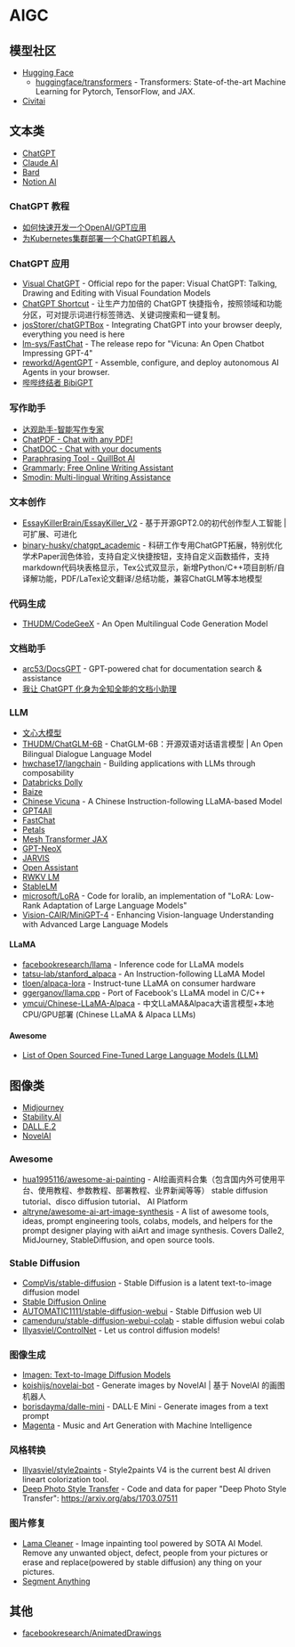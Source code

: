 # AIGC

## 模型社区

* [Hugging Face](https://huggingface.co/)
	* [huggingface/transformers](https://github.com/huggingface/transformers) - Transformers: State-of-the-art Machine Learning for Pytorch, TensorFlow, and JAX.
* [Civitai](https://civitai.com/)

## 文本类

* [ChatGPT](https://chat.openai.com/)
* [Claude AI](https://www.anthropic.com/claude-in-slack)
* [Bard](https://bard.google.com/)
* [Notion AI](https://www.notion.so/product/ai)

### ChatGPT 教程

* [如何快速开发一个OpenAI/GPT应用](https://github.com/easychen/openai-gpt-dev-notes-for-cn-developer)
* [为Kubernetes集群部署一个ChatGPT机器人](https://mp.weixin.qq.com/s/g6hAY-mEC5CKP-ygwL82Gw)

### ChatGPT 应用

* [Visual ChatGPT](https://github.com/microsoft/visual-chatgpt) - Official repo for the paper: Visual ChatGPT: Talking, Drawing and Editing with Visual Foundation Models
* [ChatGPT Shortcut](https://github.com/rockbenben/ChatGPT-Shortcut) - 让生产力加倍的 ChatGPT 快捷指令，按照领域和功能分区，可对提示词进行标签筛选、关键词搜索和一键复制。
* [josStorer/chatGPTBox](https://github.com/josStorer/chatGPTBox) - Integrating ChatGPT into your browser deeply, everything you need is here
* [lm-sys/FastChat](https://github.com/lm-sys/FastChat) - The release repo for "Vicuna: An Open Chatbot Impressing GPT-4"
* [reworkd/AgentGPT](https://github.com/reworkd/AgentGPT) - Assemble, configure, and deploy autonomous AI Agents in your browser.
* [哔哔终结者 BibiGPT](https://b.jimmylv.cn/)

### 写作助手

* [达观助手-智能写作专家](http://www.datagrand.com/products/wps-plugin/)
* [ChatPDF - Chat with any PDF!](https://www.chatpdf.com/)
* [ChatDOC - Chat with your documents](https://chatdoc.com/)
* [Paraphrasing Tool - QuillBot AI](https://quillbot.com/)
* [Grammarly: Free Online Writing Assistant](https://www.grammarly.com/)
* [Smodin: Multi-lingual Writing Assistance](https://smodin.io/)

### 文本创作

* [EssayKillerBrain/EssayKiller_V2](https://github.com/EssayKillerBrain/EssayKiller_V2) - 基于开源GPT2.0的初代创作型人工智能 | 可扩展、可进化
* [binary-husky/chatgpt_academic](https://github.com/binary-husky/chatgpt_academic) - 科研工作专用ChatGPT拓展，特别优化学术Paper润色体验，支持自定义快捷按钮，支持自定义函数插件，支持markdown代码块表格显示，Tex公式双显示，新增Python/C++项目剖析/自译解功能，PDF/LaTex论文翻译/总结功能，兼容ChatGLM等本地模型

### 代码生成

* [THUDM/CodeGeeX](https://github.com/THUDM/CodeGeeX) - An Open Multilingual Code Generation Model

### 文档助手

* [arc53/DocsGPT](https://github.com/arc53/DocsGPT) - GPT-powered chat for documentation search & assistance
* [我让 ChatGPT 化身为全知全能的文档小助理](https://mp.weixin.qq.com/s/HJ1LHGCjPL0qjf8e7bMLjg)

### LLM

* [文心大模型](https://wenxin.baidu.com/)
* [THUDM/ChatGLM-6B](https://github.com/THUDM/ChatGLM-6B) - ChatGLM-6B：开源双语对话语言模型 | An Open Bilingual Dialogue Language Model
* [hwchase17/langchain](https://github.com/hwchase17/langchain) - Building applications with LLMs through composability
* [Databricks Dolly](https://github.com/databrickslabs/dolly)
* [Baize](https://github.com/project-baize/baize-chatbot)
* [Chinese Vicuna](https://github.com/Facico/Chinese-Vicuna) - A Chinese Instruction-following LLaMA-based Model
* [GPT4All](https://github.com/nomic-ai/gpt4all)
* [FastChat](https://github.com/lm-sys/FastChat)
* [Petals](https://github.com/bigscience-workshop/petals)
* [Mesh Transformer JAX](https://github.com/kingoflolz/mesh-transformer-jax)
* [GPT-NeoX](https://github.com/EleutherAI/gpt-neox)
* [JARVIS](https://github.com/microsoft/JARVIS)
* [Open Assistant](https://github.com/LAION-AI/Open-Assistant)
* [RWKV LM](https://github.com/BlinkDL/RWKV-LM)
* [StableLM](https://github.com/stability-AI/stableLM)
* [microsoft/LoRA](https://github.com/microsoft/LoRA) - Code for loralib, an implementation of "LoRA: Low-Rank Adaptation of Large Language Models"
* [Vision-CAIR/MiniGPT-4](https://github.com/Vision-CAIR/MiniGPT-4) - Enhancing Vision-language Understanding with Advanced Large Language Models

#### LLaMA

* [facebookresearch/llama](https://github.com/facebookresearch/llama) - Inference code for LLaMA models
* [tatsu-lab/stanford_alpaca](https://github.com/tatsu-lab/stanford_alpaca) - An Instruction-following LLaMA Model
* [tloen/alpaca-lora](https://github.com/tloen/alpaca-lora) - Instruct-tune LLaMA on consumer hardware
* [ggerganov/llama.cpp](https://github.com/ggerganov/llama.cpp) - Port of Facebook's LLaMA model in C/C++
* [ymcui/Chinese-LLaMA-Alpaca](https://github.com/ymcui/Chinese-LLaMA-Alpaca) - 中文LLaMA&Alpaca大语言模型+本地CPU/GPU部署 (Chinese LLaMA & Alpaca LLMs)

#### Awesome

* [List of Open Sourced Fine-Tuned Large Language Models (LLM)](https://medium.com/geekculture/list-of-open-sourced-fine-tuned-large-language-models-llm-8d95a2e0dc76)

## 图像类

* [Midjourney](https://www.midjourney.com/home/)
* [Stability.AI](https://stability.ai/)
* [DALL.E.2](https://openai.com/product/dall-e-2)
* [NovelAI](https://novelai.net/)

### Awesome

* [hua1995116/awesome-ai-painting](https://github.com/hua1995116/awesome-ai-painting) - AI绘画资料合集（包含国内外可使用平台、使用教程、参数教程、部署教程、业界新闻等等） stable diffusion tutorial、disco diffusion tutorial、 AI Platform
* [altryne/awesome-ai-art-image-synthesis](https://github.com/altryne/awesome-ai-art-image-synthesis) - A list of awesome tools, ideas, prompt engineering tools, colabs, models, and helpers for the prompt designer playing with aiArt and image synthesis. Covers Dalle2, MidJourney, StableDiffusion, and open source tools.

### Stable Diffusion

* [CompVis/stable-diffusion](https://github.com/CompVis/stable-diffusion) - Stable Diffusion is a latent text-to-image diffusion model
* [Stable Diffusion Online](https://stablediffusionweb.com/)
* [AUTOMATIC1111/stable-diffusion-webui](https://github.com/AUTOMATIC1111/stable-diffusion-webui) - Stable Diffusion web UI
* [camenduru/stable-diffusion-webui-colab](https://github.com/camenduru/stable-diffusion-webui-colab) - stable diffusion webui colab
* [lllyasviel/ControlNet](https://github.com/lllyasviel/ControlNet) - Let us control diffusion models!

### 图像生成

* [Imagen: Text-to-Image Diffusion Models](https://imagen.research.google/)
* [koishijs/novelai-bot](https://github.com/koishijs/novelai-bot) - Generate images by NovelAI | 基于 NovelAI 的画图机器人
* [borisdayma/dalle-mini](https://github.com/borisdayma/dalle-mini) - DALL·E Mini - Generate images from a text prompt
* [Magenta](https://github.com/tensorflow/magenta) - Music and Art Generation with Machine Intelligence

### 风格转换

* [lllyasviel/style2paints](https://github.com/lllyasviel/style2paints) - Style2paints V4 is the current best AI driven lineart colorization tool.
* [Deep Photo Style Transfer](https://github.com/luanfujun/deep-photo-styletransfer) - Code and data for paper "Deep Photo Style Transfer": https://arxiv.org/abs/1703.07511

### 图片修复

* [Lama Cleaner](https://github.com/Sanster/lama-cleaner) - Image inpainting tool powered by SOTA AI Model. Remove any unwanted object, defect, people from your pictures or erase and replace(powered by stable diffusion) any thing on your pictures.
* [Segment Anything](https://github.com/facebookresearch/segment-anything)

## 其他

* [facebookresearch/AnimatedDrawings](https://github.com/facebookresearch/AnimatedDrawings)
